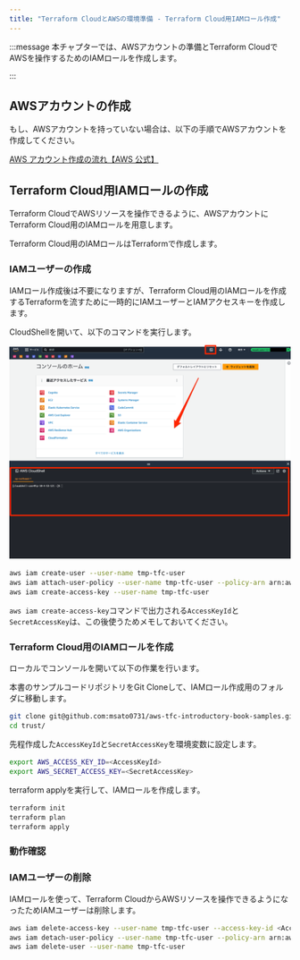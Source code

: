 ```yaml
---
title: "Terraform CloudとAWSの環境準備 - Terraform Cloud用IAMロール作成"
---
```


:::message
本チャプターでは、AWSアカウントの準備とTerraform CloudでAWSを操作するためのIAMロールを作成します。

:::

## AWSアカウントの作成

もし、AWSアカウントを持っていない場合は、以下の手順でAWSアカウントを作成してください。

[AWS アカウント作成の流れ【AWS 公式】](https://aws.amazon.com/jp/register-flow/)

## Terraform Cloud用IAMロールの作成

Terraform CloudでAWSリソースを操作できるように、AWSアカウントにTerraform Cloud用のIAMロールを用意します。

Terraform Cloud用のIAMロールはTerraformで作成します。

### IAMユーザーの作成

IAMロール作成後は不要になりますが、Terraform Cloud用のIAMロールを作成するTerraformを流すために一時的にIAMユーザーとIAMアクセスキーを作成します。

CloudShellを開いて、以下のコマンドを実行します。

![](/images/chapter_3/aws-iam-role-1.png)

```bash
aws iam create-user --user-name tmp-tfc-user
aws iam attach-user-policy --user-name tmp-tfc-user --policy-arn arn:aws:iam::aws:policy/AdministratorAccess
aws iam create-access-key --user-name tmp-tfc-user
```

`aws iam create-access-key`コマンドで出力される`AccessKeyId`と`SecretAccessKey`は、この後使うためメモしておいてください。

### Terraform Cloud用のIAMロールを作成

ローカルでコンソールを開いて以下の作業を行います。

本書のサンプルコードリポジトリをGit Cloneして、IAMロール作成用のフォルダに移動します。

```bash
git clone git@github.com:msato0731/aws-tfc-introductory-book-samples.git
cd trust/
```

先程作成した`AccessKeyId`と`SecretAccessKey`を環境変数に設定します。

```bash
export AWS_ACCESS_KEY_ID=<AccessKeyId>
export AWS_SECRET_ACCESS_KEY=<SecretAccessKey>
```

terraform applyを実行して、IAMロールを作成します。

```bash
terraform init
terraform plan
terraform apply
```

### 動作確認

### IAMユーザーの削除

IAMロールを使って、Terraform CloudからAWSリソースを操作できるようになったためIAMユーザーは削除します。

```bash
aws iam delete-access-key --user-name tmp-tfc-user --access-key-id <AccessKeyId>
aws iam detach-user-policy --user-name tmp-tfc-user --policy-arn arn:aws:iam::aws:policy/AdministratorAccess
aws iam delete-user --user-name tmp-tfc-user
```
